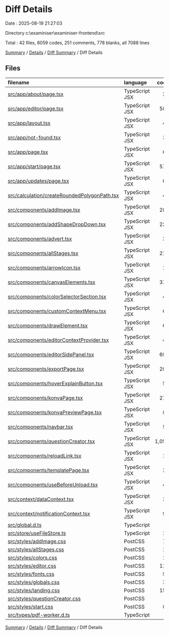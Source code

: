 # Diff Details

Date : 2025-08-19 21:27:03

Directory c:\\examiniser\\examiniser-frontend\\src

Total : 42 files,  6059 codes, 251 comments, 778 blanks, all 7088 lines

[Summary](results.md) / [Details](details.md) / [Diff Summary](diff.md) / Diff Details

## Files
| filename | language | code | comment | blank | total |
| :--- | :--- | ---: | ---: | ---: | ---: |
| [src/app/about/page.tsx](/src/app/about/page.tsx) | TypeScript JSX | 29 | 2 | 3 | 34 |
| [src/app/editor/page.tsx](/src/app/editor/page.tsx) | TypeScript JSX | 589 | 4 | 81 | 674 |
| [src/app/layout.tsx](/src/app/layout.tsx) | TypeScript JSX | 44 | 9 | 11 | 64 |
| [src/app/not-found.tsx](/src/app/not-found.tsx) | TypeScript JSX | 31 | 2 | 5 | 38 |
| [src/app/page.tsx](/src/app/page.tsx) | TypeScript JSX | 65 | 5 | 4 | 74 |
| [src/app/start/page.tsx](/src/app/start/page.tsx) | TypeScript JSX | 573 | 10 | 69 | 652 |
| [src/app/updates/page.tsx](/src/app/updates/page.tsx) | TypeScript JSX | 68 | 2 | 6 | 76 |
| [src/calculation/createRoundedPolygonPath.tsx](/src/calculation/createRoundedPolygonPath.tsx) | TypeScript JSX | 41 | 2 | 12 | 55 |
| [src/components/addImage.tsx](/src/components/addImage.tsx) | TypeScript JSX | 288 | 2 | 25 | 315 |
| [src/components/addShapeDropDown.tsx](/src/components/addShapeDropDown.tsx) | TypeScript JSX | 227 | 14 | 14 | 255 |
| [src/components/advert.tsx](/src/components/advert.tsx) | TypeScript JSX | 35 | 0 | 12 | 47 |
| [src/components/allStages.tsx](/src/components/allStages.tsx) | TypeScript JSX | 218 | 4 | 34 | 256 |
| [src/components/arrowIcon.tsx](/src/components/arrowIcon.tsx) | TypeScript JSX | 10 | 2 | 5 | 17 |
| [src/components/canvasElements.tsx](/src/components/canvasElements.tsx) | TypeScript JSX | 373 | 10 | 43 | 426 |
| [src/components/colorSelectorSection.tsx](/src/components/colorSelectorSection.tsx) | TypeScript JSX | 49 | 4 | 14 | 67 |
| [src/components/customContextMenu.tsx](/src/components/customContextMenu.tsx) | TypeScript JSX | 62 | 2 | 7 | 71 |
| [src/components/drawElement.tsx](/src/components/drawElement.tsx) | TypeScript JSX | 63 | 3 | 6 | 72 |
| [src/components/editorContextProvider.tsx](/src/components/editorContextProvider.tsx) | TypeScript JSX | 41 | 3 | 10 | 54 |
| [src/components/editorSidePanel.tsx](/src/components/editorSidePanel.tsx) | TypeScript JSX | 697 | 47 | 89 | 833 |
| [src/components/exportPage.tsx](/src/components/exportPage.tsx) | TypeScript JSX | 202 | 12 | 35 | 249 |
| [src/components/hoverExplainButton.tsx](/src/components/hoverExplainButton.tsx) | TypeScript JSX | 51 | 3 | 10 | 64 |
| [src/components/konvaPage.tsx](/src/components/konvaPage.tsx) | TypeScript JSX | 273 | 4 | 26 | 303 |
| [src/components/konvaPreviewPage.tsx](/src/components/konvaPreviewPage.tsx) | TypeScript JSX | 82 | 3 | 8 | 93 |
| [src/components/navbar.tsx](/src/components/navbar.tsx) | TypeScript JSX | 58 | 9 | 8 | 75 |
| [src/components/questionCreator.tsx](/src/components/questionCreator.tsx) | TypeScript JSX | 1,058 | 42 | 99 | 1,199 |
| [src/components/reloadLink.tsx](/src/components/reloadLink.tsx) | TypeScript JSX | 18 | 2 | 6 | 26 |
| [src/components/templatePage.tsx](/src/components/templatePage.tsx) | TypeScript JSX | 25 | 2 | 5 | 32 |
| [src/components/useBeforeUnload.tsx](/src/components/useBeforeUnload.tsx) | TypeScript JSX | 41 | 2 | 12 | 55 |
| [src/context/dataContext.tsx](/src/context/dataContext.tsx) | TypeScript JSX | 35 | 2 | 10 | 47 |
| [src/context/notificationContext.tsx](/src/context/notificationContext.tsx) | TypeScript JSX | 97 | 10 | 15 | 122 |
| [src/global.d.ts](/src/global.d.ts) | TypeScript | 0 | 0 | 1 | 1 |
| [src/store/useFileStore.ts](/src/store/useFileStore.ts) | TypeScript | 11 | 2 | 3 | 16 |
| [src/styles/addImage.css](/src/styles/addImage.css) | PostCSS | 79 | 0 | 11 | 90 |
| [src/styles/allStages.css](/src/styles/allStages.css) | PostCSS | 17 | 5 | 2 | 24 |
| [src/styles/colors.css](/src/styles/colors.css) | PostCSS | 12 | 4 | 1 | 17 |
| [src/styles/editor.css](/src/styles/editor.css) | PostCSS | 115 | 4 | 22 | 141 |
| [src/styles/fonts.css](/src/styles/fonts.css) | PostCSS | 96 | 0 | 16 | 112 |
| [src/styles/globals.css](/src/styles/globals.css) | PostCSS | 37 | 4 | 8 | 49 |
| [src/styles/landing.css](/src/styles/landing.css) | PostCSS | 155 | 4 | 15 | 174 |
| [src/styles/questionCreator.css](/src/styles/questionCreator.css) | PostCSS | 5 | 4 | 1 | 10 |
| [src/styles/start.css](/src/styles/start.css) | PostCSS | 85 | 4 | 12 | 101 |
| [src/types/pdf-worker.d.ts](/src/types/pdf-worker.d.ts) | TypeScript | 4 | 2 | 2 | 8 |

[Summary](results.md) / [Details](details.md) / [Diff Summary](diff.md) / Diff Details